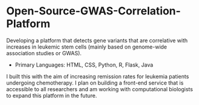 # Open-Source-GWAS-Correlation-Platform
Developing a platform that detects gene variants that are correlative with increases in leukemic stem cells (mainly based on genome-wide association studies or GWAS). 
- Primary Languages: HTML, CSS, Python, R, Flask, Java

I built this with the aim of increasing remission rates for leukemia patients undergoing chemotherapy. I plan on building a front-end service that is accessible to all researchers and am working with computational biologists to expand this platform in the future.
